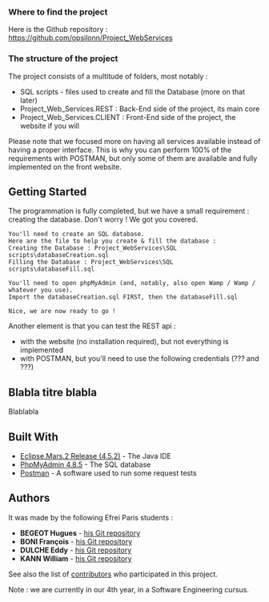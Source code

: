 ### Where to find the project
Here is the Github repository :
https://github.com/opsilonn/Project_WebServices


### The structure of the project
The project consists of a multitude of folders, most notably :
* SQL scripts - files used to create and fill the Database (more on that later)
* Project_Web_Services.REST : Back-End side of the project, its main core
* Project_Web_Services.CLIENT : Front-End side of the project, the website if you will

Please note that we focused more on having all services available instead of having a proper interface.
This is why you can perform 100% of the requirements with POSTMAN, but only some of them are available and fully implemented on the front website.



## Getting Started
The programmation is fully completed, but we have a small requirement : creating the database.
Don't worry ! We got you covered.


```
You'll need to create an SQL database.
Here are the file to help you create & fill the database :
Creating the Database : Project_WebServices\SQL scripts\databaseCreation.sql
Filling the Database : Project_WebServices\SQL scripts\databaseFill.sql

You'll need to open phpMyAdmin (and, notably, also open Wamp / Wamp / whatever you use).
Import the databaseCreation.sql FIRST, then the databaseFill.sql

Nice, we are now ready to go !
```

Another element is that you can test the REST api :
- with the website (no installation required), but not everything is implemented
- with POSTMAN, but you'll need to use the following credentials (??? and ???)


## Blabla titre blabla
Blablabla



## Built With

* [Eclipse.Mars.2 Release (4.5.2)](https://www.eclipse.org/mars/) - The Java IDE
* [PhpMyAdmin 4.8.5](https://https://www.phpmyadmin.net) - The SQL database
* [Postman](https://learning.getpostman.com) - A software used to run some request tests
  


## Authors

It was made by the following Efrei Paris students :
* **BEGEOT Hugues** - [his Git repository](https://github.com/opsilonn)
* **BONI François** - [his Git repository](https://github.com/scorpionsdu78)
* **DULCHE Eddy** - [his Git repository](https://github.com/DulcheE)
* **KANN William** - [his Git repository](https://github.com/williamkann)

See also the list of [contributors](https://github.com/opsilonn/Project_WebServices/graphs/contributors) who participated in this project.

Note : we are currently in our 4th year, in a Software Engineering cursus.
